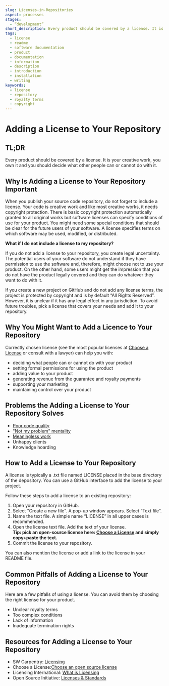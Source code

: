 ```yaml
---
slug: Licenses-in-Repositories
aspect: processes
stages:
  - “development”
short_description: Every product should be covered by a license. It is your creative work, you own it and you should decide what other people can or cannot do with it.
tags:
  - license
  - readme
  - software documentation
  - product
  - documentation
  - information
  - description
  - introduction
  - installation
  - writing
keywords:
  - license
  - repository
  - royalty terms
  - copyright
---
```


# Adding a License to Your Repository

## TL;DR

Every product should be covered by a license. It is your creative work, you own it and you should decide what other people can or cannot do with it.

## Why Is Adding a License to Your Repository Important

When you publish your source code repository, do not forget to include a license. Your code is creative work and like most creative works, it needs copyright protection. There is basic copyright protection automatically granted to all original works but software licenses can specify conditions of use for your product. You might need some special conditions that should be clear for the future users of your software. A license specifies terms on which software may be used, modified, or distributed.

**What if I do not include a license to my repository?**

If you do not add a license to your repository, you create legal uncertainty. The potential users of your software do not understand if they have permission to use the software and, therefore, might choose not to use your product. On the other hand, some users might get the impression that you do not have the product legally covered and they can do whatever they want to do with it.

If you create a new project on GitHub and do not add any license terms, the project is protected by copyright and is by default “All Rights Reserved”. However, it is unclear if it has any legal effect in any jurisdiction. To avoid future troubles, pick a license that covers your needs and add it to your repository.

## Why You Might Want to Add a Licence to Your Repository

Correctly chosen license (see the most popular licenses at [Choose a License](https://choosealicense.com/) or consult with a lawyer) can help you with:

- deciding what people can or cannot do with your product
- setting formal permissions for using the product
- adding value to your product
- generating revenue from the guarantee and royalty payments
- supporting your marketing
- maintaining control over your product

## Problems the Adding a License to Your Repository Solves

- [Poor code quality](/problems/poor-code-quality)
- ["Not my problem" mentality](/problems/not-my-problem-mentality)
- [Meaningless work](/problems/meaningless-work)
- Unhappy clients
- Knowledge hoarding

## How to Add a License to Your Repository

A license is typically a .txt file named LICENSE placed in the base directory of the depository. You can use a GitHub interface to add the license to your project.

Follow these steps to add a license to an existing repository:

1. Open your repository in GitHub.
2. Select "Create a new file".
   A pop-up window appears. Select “Text file”.
3. Name the text file. A simple name “LICENSE” in all upper cases is recommended.
4. Open the license text file. Add the text of your license.  
   **Tip: pick an open-source license here: [Choose a License](https://choosealicense.com/) and simply copy+paste the text.**
5. Commit the license to your repository.

You can also mention the license or add a link to the license in your README file.

## Common Pitfalls of Adding a License to Your Repository

Here are a few pitfalls of using a license. You can avoid them by choosing the right license for your product.

- Unclear royalty terms
- Too complex conditions
- Lack of information
- Inadequate termination rights

## Resources for Adding a License to Your Repository

- SW Carpentry: [Licensing](https://swcarpentry.github.io/git-novice/11-licensing/index.html)
- Choose a License:[Choose an open source license](https://choosealicense.com/)
- Licensing International: [What is Licensing](https://licensinginternational.org/what-is-licensing/)
- Open Source Initiative: [Licenses & Standards](https://opensource.org/licenses)
